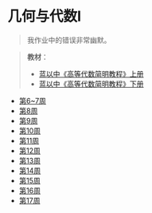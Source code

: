 # 几何与代数I

> 我作业中的错误非常幽默。

> **教材**：
> - <a href="蓝以中 - 2007 - 高等代数简明教程.pdf" download="蓝以中 - 2007 - 高等代数简明教程.pdf">蓝以中《高等代数简明教程》上册</a>
> - <a href="蓝以中 - 高等代数简明教程（第二版）下册.pdf" download="蓝以中 - 高等代数简明教程（第二版）下册.pdf">蓝以中《高等代数简明教程》下册</a>

- <a href="public\作业\几代hw_week6~7.docx" download="public\作业\几代hw_week6~7.docx">第6~7周</a>
- <a href="public\作业\几代hw_week8.docx" download="public\作业\几代hw_week8.docx">第8周</a>
- <a href="public\作业\几代hw_week9.docx" download="public\作业\几代hw_week9.docx">第9周</a>
- <a href="public\作业\几代hw_week10.docx" download="public\作业\几代hw_week10.docx">第10周</a>
- <a href="public\作业\几代hw_week11.docx" download="public\作业\几代hw_week11.docx">第11周</a>
- <a href="public\作业\几代hw_week12.docx" download="public\作业\几代hw_week12.docx">第12周</a>
- <a href="public\作业\几代hw_week13.docx" download="public\作业\几代hw_week13.docx">第13周</a>
- <a href="public\作业\几代hw_week14.docx" download="public\作业\几代hw_week14.docx">第14周</a>
- <a href="public\作业\几代hw_week15.docx" download="public\作业\几代hw_week15.docx">第15周</a>
- <a href="public\作业\几代hw_week16.docx" download="public\作业\几代hw_week16.docx">第16周</a>
- <a href="public\作业\几代hw_week17.docx" download="public\作业\几代hw_week17.docx">第17周</a>